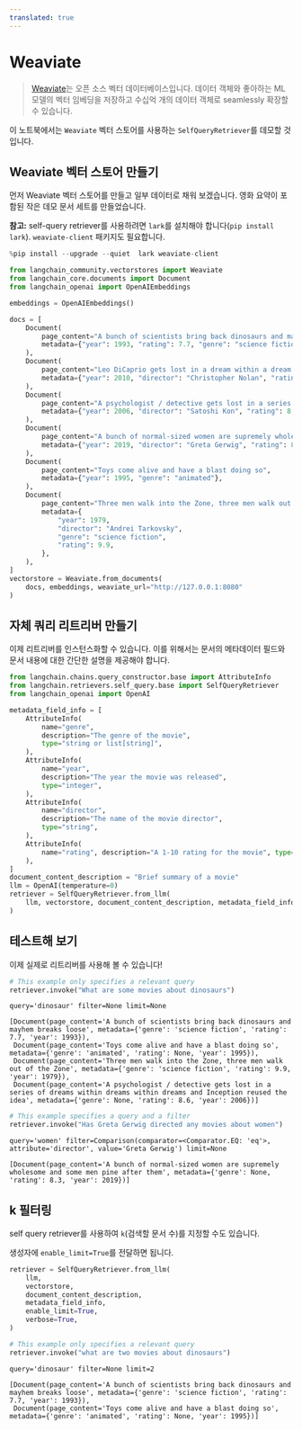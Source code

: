 ```yaml
---
translated: true
---
```


# Weaviate

>[Weaviate](https://weaviate.io/)는 오픈 소스 벡터 데이터베이스입니다. 데이터 객체와 좋아하는 ML 모델의 벡터 임베딩을 저장하고 수십억 개의 데이터 객체로 seamlessly 확장할 수 있습니다.

이 노트북에서는 `Weaviate` 벡터 스토어를 사용하는 `SelfQueryRetriever`를 데모할 것입니다.

## Weaviate 벡터 스토어 만들기

먼저 Weaviate 벡터 스토어를 만들고 일부 데이터로 채워 보겠습니다. 영화 요약이 포함된 작은 데모 문서 세트를 만들었습니다.

**참고:** self-query retriever를 사용하려면 `lark`를 설치해야 합니다(`pip install lark`). `weaviate-client` 패키지도 필요합니다.

```python
%pip install --upgrade --quiet  lark weaviate-client
```

```python
from langchain_community.vectorstores import Weaviate
from langchain_core.documents import Document
from langchain_openai import OpenAIEmbeddings

embeddings = OpenAIEmbeddings()
```

```python
docs = [
    Document(
        page_content="A bunch of scientists bring back dinosaurs and mayhem breaks loose",
        metadata={"year": 1993, "rating": 7.7, "genre": "science fiction"},
    ),
    Document(
        page_content="Leo DiCaprio gets lost in a dream within a dream within a dream within a ...",
        metadata={"year": 2010, "director": "Christopher Nolan", "rating": 8.2},
    ),
    Document(
        page_content="A psychologist / detective gets lost in a series of dreams within dreams within dreams and Inception reused the idea",
        metadata={"year": 2006, "director": "Satoshi Kon", "rating": 8.6},
    ),
    Document(
        page_content="A bunch of normal-sized women are supremely wholesome and some men pine after them",
        metadata={"year": 2019, "director": "Greta Gerwig", "rating": 8.3},
    ),
    Document(
        page_content="Toys come alive and have a blast doing so",
        metadata={"year": 1995, "genre": "animated"},
    ),
    Document(
        page_content="Three men walk into the Zone, three men walk out of the Zone",
        metadata={
            "year": 1979,
            "director": "Andrei Tarkovsky",
            "genre": "science fiction",
            "rating": 9.9,
        },
    ),
]
vectorstore = Weaviate.from_documents(
    docs, embeddings, weaviate_url="http://127.0.0.1:8080"
)
```

## 자체 쿼리 리트리버 만들기

이제 리트리버를 인스턴스화할 수 있습니다. 이를 위해서는 문서의 메타데이터 필드와 문서 내용에 대한 간단한 설명을 제공해야 합니다.

```python
from langchain.chains.query_constructor.base import AttributeInfo
from langchain.retrievers.self_query.base import SelfQueryRetriever
from langchain_openai import OpenAI

metadata_field_info = [
    AttributeInfo(
        name="genre",
        description="The genre of the movie",
        type="string or list[string]",
    ),
    AttributeInfo(
        name="year",
        description="The year the movie was released",
        type="integer",
    ),
    AttributeInfo(
        name="director",
        description="The name of the movie director",
        type="string",
    ),
    AttributeInfo(
        name="rating", description="A 1-10 rating for the movie", type="float"
    ),
]
document_content_description = "Brief summary of a movie"
llm = OpenAI(temperature=0)
retriever = SelfQueryRetriever.from_llm(
    llm, vectorstore, document_content_description, metadata_field_info, verbose=True
)
```

## 테스트해 보기

이제 실제로 리트리버를 사용해 볼 수 있습니다!

```python
# This example only specifies a relevant query
retriever.invoke("What are some movies about dinosaurs")
```

```output
query='dinosaur' filter=None limit=None
```

```output
[Document(page_content='A bunch of scientists bring back dinosaurs and mayhem breaks loose', metadata={'genre': 'science fiction', 'rating': 7.7, 'year': 1993}),
 Document(page_content='Toys come alive and have a blast doing so', metadata={'genre': 'animated', 'rating': None, 'year': 1995}),
 Document(page_content='Three men walk into the Zone, three men walk out of the Zone', metadata={'genre': 'science fiction', 'rating': 9.9, 'year': 1979}),
 Document(page_content='A psychologist / detective gets lost in a series of dreams within dreams within dreams and Inception reused the idea', metadata={'genre': None, 'rating': 8.6, 'year': 2006})]
```

```python
# This example specifies a query and a filter
retriever.invoke("Has Greta Gerwig directed any movies about women")
```

```output
query='women' filter=Comparison(comparator=<Comparator.EQ: 'eq'>, attribute='director', value='Greta Gerwig') limit=None
```

```output
[Document(page_content='A bunch of normal-sized women are supremely wholesome and some men pine after them', metadata={'genre': None, 'rating': 8.3, 'year': 2019})]
```

## k 필터링

self query retriever를 사용하여 `k`(검색할 문서 수)를 지정할 수도 있습니다.

생성자에 `enable_limit=True`를 전달하면 됩니다.

```python
retriever = SelfQueryRetriever.from_llm(
    llm,
    vectorstore,
    document_content_description,
    metadata_field_info,
    enable_limit=True,
    verbose=True,
)
```

```python
# This example only specifies a relevant query
retriever.invoke("what are two movies about dinosaurs")
```

```output
query='dinosaur' filter=None limit=2
```

```output
[Document(page_content='A bunch of scientists bring back dinosaurs and mayhem breaks loose', metadata={'genre': 'science fiction', 'rating': 7.7, 'year': 1993}),
 Document(page_content='Toys come alive and have a blast doing so', metadata={'genre': 'animated', 'rating': None, 'year': 1995})]
```
